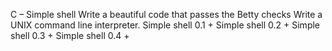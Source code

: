 C – Simple shell
Write a beautiful code that passes the Betty checks
Write a UNIX command line interpreter.
Simple shell 0.1 +
Simple shell 0.2 +
Simple shell 0.3 +
Simple shell 0.4 +
